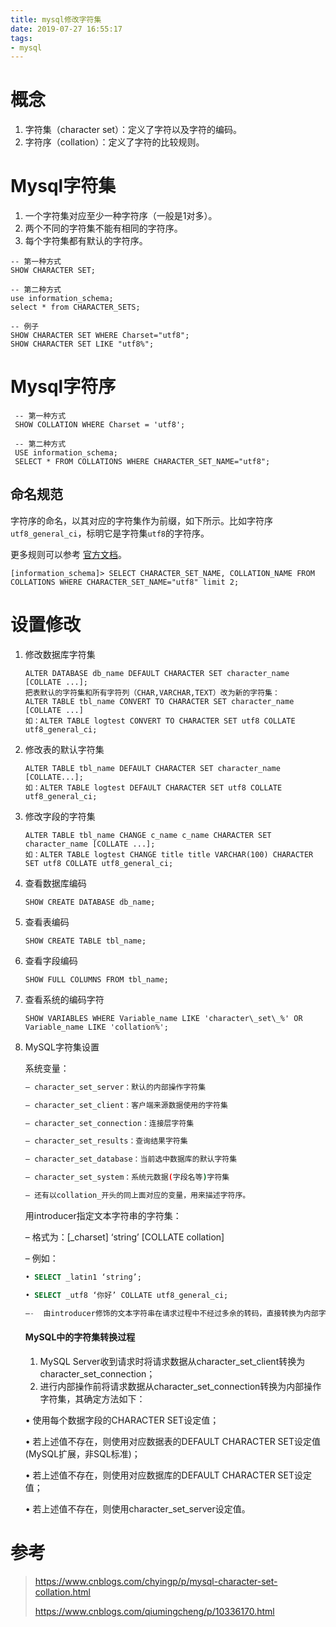 ```yaml
---
title: mysql修改字符集
date: 2019-07-27 16:55:17
tags:
- mysql
---
```


# 概念

1. 字符集（character set）：定义了字符以及字符的编码。
2. 字符序（collation）：定义了字符的比较规则。

# Mysql字符集

1. 一个字符集对应至少一种字符序（一般是1对多）。
2. 两个不同的字符集不能有相同的字符序。
3. 每个字符集都有默认的字符序。

```mysql
-- 第一种方式
SHOW CHARACTER SET;

-- 第二种方式
use information_schema;
select * from CHARACTER_SETS;

-- 例子
SHOW CHARACTER SET WHERE Charset="utf8";
SHOW CHARACTER SET LIKE "utf8%";
```

# Mysql字符序

```mysql
 -- 第一种方式
 SHOW COLLATION WHERE Charset = 'utf8';
 
 -- 第二种方式
 USE information_schema;
 SELECT * FROM COLLATIONS WHERE CHARACTER_SET_NAME="utf8";
```

## 命名规范

字符序的命名，以其对应的字符集作为前缀，如下所示。比如字符序`utf8_general_ci`，标明它是字符集`utf8`的字符序。

更多规则可以参考 [官方文档](https://dev.mysql.com/doc/refman/5.7/en/charset-collation-names.html)。

```mysql
[information_schema]> SELECT CHARACTER_SET_NAME, COLLATION_NAME FROM COLLATIONS WHERE CHARACTER_SET_NAME="utf8" limit 2; 
```

# 设置修改

1. 修改数据库字符集

   ```mysql
   ALTER DATABASE db_name DEFAULT CHARACTER SET character_name [COLLATE ...];
   把表默认的字符集和所有字符列（CHAR,VARCHAR,TEXT）改为新的字符集：
   ALTER TABLE tbl_name CONVERT TO CHARACTER SET character_name [COLLATE ...]
   如：ALTER TABLE logtest CONVERT TO CHARACTER SET utf8 COLLATE utf8_general_ci;
   ```

2. 修改表的默认字符集

   ```mysql
   ALTER TABLE tbl_name DEFAULT CHARACTER SET character_name [COLLATE...];
   如：ALTER TABLE logtest DEFAULT CHARACTER SET utf8 COLLATE utf8_general_ci;
   ```

3. 修改字段的字符集

   ```mysql
   ALTER TABLE tbl_name CHANGE c_name c_name CHARACTER SET character_name [COLLATE ...];
   如：ALTER TABLE logtest CHANGE title title VARCHAR(100) CHARACTER SET utf8 COLLATE utf8_general_ci;
   ```

4. 查看数据库编码

   ```mysql
   SHOW CREATE DATABASE db_name;
   ```

5. 查看表编码

   ```mysql
   SHOW CREATE TABLE tbl_name;
   ```

6. 查看字段编码

   ```mysql
   SHOW FULL COLUMNS FROM tbl_name;
   ```

7. 查看系统的编码字符

   ```mysql
   SHOW VARIABLES WHERE Variable_name LIKE 'character\_set\_%' OR Variable_name LIKE 'collation%';
   ```

8. MySQL字符集设置

   系统变量：

   ```sh
   – character_set_server：默认的内部操作字符集
   
   – character_set_client：客户端来源数据使用的字符集
   
   – character_set_connection：连接层字符集
   
   – character_set_results：查询结果字符集
   
   – character_set_database：当前选中数据库的默认字符集
   
   – character_set_system：系统元数据(字段名等)字符集
   
   – 还有以collation_开头的同上面对应的变量，用来描述字符序。
   ```

   用introducer指定文本字符串的字符集：

   – 格式为：[_charset] ‘string’ [COLLATE collation]

   – 例如：

   ```sql
   • SELECT _latin1 ‘string’;
   
   • SELECT _utf8 ‘你好’ COLLATE utf8_general_ci;
   
   –-  由introducer修饰的文本字符串在请求过程中不经过多余的转码，直接转换为内部字符集处理。
   ```

   #### MySQL中的字符集转换过程

   1. MySQL Server收到请求时将请求数据从character_set_client转换为character_set_connection；
   2. 进行内部操作前将请求数据从character_set_connection转换为内部操作字符集，其确定方法如下：

   • 使用每个数据字段的CHARACTER SET设定值；

   • 若上述值不存在，则使用对应数据表的DEFAULT CHARACTER SET设定值(MySQL扩展，非SQL标准)；

   • 若上述值不存在，则使用对应数据库的DEFAULT CHARACTER SET设定值；

   • 若上述值不存在，则使用character_set_server设定值。

# 参考

> https://www.cnblogs.com/chyingp/p/mysql-character-set-collation.html
>
> https://www.cnblogs.com/qiumingcheng/p/10336170.html

